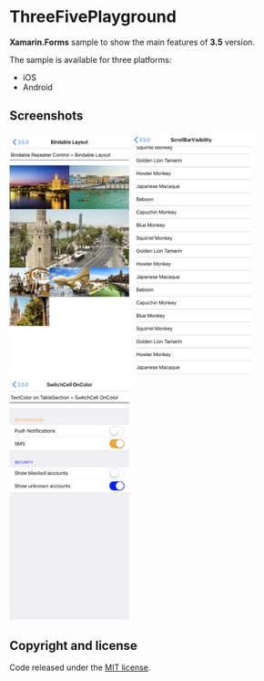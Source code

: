 # ThreeFivePlayground

**Xamarin.Forms** sample to show the main features of **3.5** version.

The sample is available for three platforms:

- iOS
- Android

## Screenshots

<img src="images/threefive01.png" Width="210" /> <img src="images/threefive02.png" Width="210" /> <img src="images/threefive03.png" Width="210" />

## Copyright and license

Code released under the [MIT license](https://opensource.org/licenses/MIT).